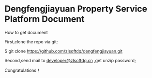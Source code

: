 # Dengfengjiayuan Property Service Platform Document 

How to get document

First,clone the repo via git:

$ git clone https://github.com/zlsoftdq/dengfengjiayuan.git

Second,send mail to developer@zlsoftdq.cn ,get unzip password;

Congratulations！